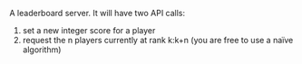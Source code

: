 A leaderboard server. It will have two API calls:

1) set a new integer score for a player
2) request the n players currently at rank k:k+n (you are free to use a naïve algorithm)
